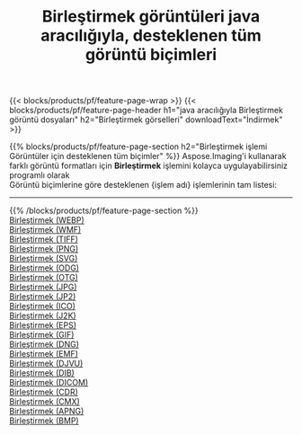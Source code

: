 ﻿---
title: Birleştirmek görüntüleri java aracılığıyla, desteklenen tüm görüntü biçimleri 
weight: 3920
url: /tr/java/merge 
lang: tr
langdirlevel: 2
locales: zh-hans,ja,it,ru,de,es,fr,nl,id,lt,pl,pt,vi,tr,ko,zh-hant,ar,hi,th,sv,cs,uk,he
description: Aspose.Imaging'i kullanarak, java Aracılığıyla kolayca Birleştirmek görüntüleri oluşturabilirsiniz
---

{{< blocks/products/pf/feature-page-wrap >}}
{{< blocks/products/pf/feature-page-header h1="java aracılığıyla Birleştirmek görüntü dosyaları" h2="Birleştirmek görselleri" downloadText="İndirmek" >}}


{{% blocks/products/pf/feature-page-section  h2="Birleştirmek işlemi Görüntüler için desteklenen tüm biçimler" %}}
Aspose.Imaging'i kullanarak farklı görüntü formatları için **Birleştirmek** işlemini kolayca uygulayabilirsiniz programlı olarak
<br/>
Görüntü biçimlerine göre desteklenen {işlem adı} işlemlerinin tam listesi:
<hr/>
{{% /blocks/products/pf/feature-page-section %}}
<div class="container-fluid productfamilypage bg-gray">
    <div class="convertypes bg-gray agp-content section">
        <div class="container">
		<div class="row other-converters">
		    <div class='col-md-2 other-converter remove-lp remove-rp'><a href="/imaging/tr/java/merge/webp" >Birleştirmek (WEBP)</a></div><div class='col-md-2 other-converter remove-lp remove-rp'><a href="/imaging/tr/java/merge/wmf" >Birleştirmek (WMF)</a></div><div class='col-md-2 other-converter remove-lp remove-rp'><a href="/imaging/tr/java/merge/tiff" >Birleştirmek (TIFF)</a></div><div class='col-md-2 other-converter remove-lp remove-rp'><a href="/imaging/tr/java/merge/png" >Birleştirmek (PNG)</a></div><div class='col-md-2 other-converter remove-lp remove-rp'><a href="/imaging/tr/java/merge/svg" >Birleştirmek (SVG)</a></div><div class='col-md-2 other-converter remove-lp remove-rp'><a href="/imaging/tr/java/merge/odg" >Birleştirmek (ODG)</a></div><div class='col-md-2 other-converter remove-lp remove-rp'><a href="/imaging/tr/java/merge/otg" >Birleştirmek (OTG)</a></div><div class='col-md-2 other-converter remove-lp remove-rp'><a href="/imaging/tr/java/merge/jpg" >Birleştirmek (JPG)</a></div><div class='col-md-2 other-converter remove-lp remove-rp'><a href="/imaging/tr/java/merge/jp2" >Birleştirmek (JP2)</a></div><div class='col-md-2 other-converter remove-lp remove-rp'><a href="/imaging/tr/java/merge/ico" >Birleştirmek (ICO)</a></div><div class='col-md-2 other-converter remove-lp remove-rp'><a href="/imaging/tr/java/merge/j2k" >Birleştirmek (J2K)</a></div><div class='col-md-2 other-converter remove-lp remove-rp'><a href="/imaging/tr/java/merge/eps" >Birleştirmek (EPS)</a></div><div class='col-md-2 other-converter remove-lp remove-rp'><a href="/imaging/tr/java/merge/gif" >Birleştirmek (GIF)</a></div><div class='col-md-2 other-converter remove-lp remove-rp'><a href="/imaging/tr/java/merge/dng" >Birleştirmek (DNG)</a></div><div class='col-md-2 other-converter remove-lp remove-rp'><a href="/imaging/tr/java/merge/emf" >Birleştirmek (EMF)</a></div><div class='col-md-2 other-converter remove-lp remove-rp'><a href="/imaging/tr/java/merge/djvu" >Birleştirmek (DJVU)</a></div><div class='col-md-2 other-converter remove-lp remove-rp'><a href="/imaging/tr/java/merge/dib" >Birleştirmek (DIB)</a></div><div class='col-md-2 other-converter remove-lp remove-rp'><a href="/imaging/tr/java/merge/dicom" >Birleştirmek (DICOM)</a></div><div class='col-md-2 other-converter remove-lp remove-rp'><a href="/imaging/tr/java/merge/cdr" >Birleştirmek (CDR)</a></div><div class='col-md-2 other-converter remove-lp remove-rp'><a href="/imaging/tr/java/merge/cmx" >Birleştirmek (CMX)</a></div><div class='col-md-2 other-converter remove-lp remove-rp'><a href="/imaging/tr/java/merge/apng" >Birleştirmek (APNG)</a></div><div class='col-md-2 other-converter remove-lp remove-rp'><a href="/imaging/tr/java/merge/bmp" >Birleştirmek (BMP)</a></div>
                </div>
        </div>
    </div>
</div>
<br/>
